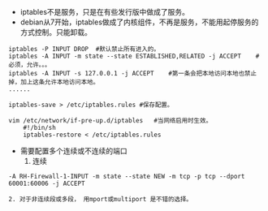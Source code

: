- iptables不是服务，只是在有些发行版中做成了服务。
- debian从7开始，iptables做成了内核组件，不再是服务，不能用起停服务的方式控制。只能卸载。
```
iptables -P INPUT DROP	#默认禁止所有进入的。
iptables -A INPUT -m state --state ESTABLISHED,RELATED -j ACCEPT	#必须，允许。。。
iptables -A INPUT -s 127.0.0.1 -j ACCEPT	#第一条会把本地访问本地也禁止掉，加上这条允许本地访问本地。
......

iptables-save > /etc/iptables.rules	#保存配置。

vim /etc/network/if-pre-up.d/iptables	#当网络启用时生效。
	#!/bin/sh
	iptables-restore < /etc/iptables.rules
```
- 需要配置多个连续或不连续的端口
	1. 连续
```
-A RH-Firewall-1-INPUT -m state --state NEW -m tcp -p tcp --dport 60001:60006 -j ACCEPT
```
	2. 对于非连续段或多段， 用mport或multiport 是不错的选择。

